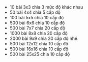 - 10 bài 3x3 chia 3 mức độ khác nhau
- 50 bài 4x4 chia 5 cấp độ
- 100 bài 5x5 chia 10 cấp độ
- 500 bài 6x6 chia 10 cấp độ
- 500 bài 7x7 chia 20 cấp độ
- 1000 bài 8x8 chia 20 cấp độ
- 2000 bài 9x9  chia 20 cấp độ nhé.
- 500 bài 12x12 chia 10 cấp độ
- 500 bài 16x16 chia 10 cấp độ
- 500 bài 25x25 chia 10 cấp độ